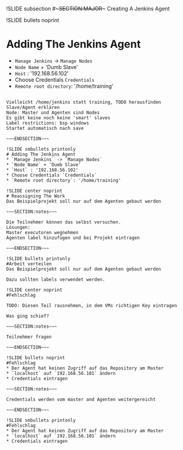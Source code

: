 !SLIDE subsection
#~~~SECTION:MAJOR~~~ Creating A Jenkins Agent

!SLIDE bullets noprint
# Adding The Jenkins Agent
* `Manage Jenkins` -> `Manage Nodes`
* `Node Name` + 'Dumb Slave'
* `Host` : '192.168.56.102'
* Choose Credentials `Credentials`
* `Remote root directory`: '/home/training'

~~~SECTION:notes~~~

Vielleicht /home/jenkins statt training, TODO herausfinden
Slave/Agent erklären
Node: Master und Agenten sind Nodes
Es gibt keine noch keine 'smart' slaves
Label restrictions: bsp windows
Startet automatisch nach save

~~~ENDSECTION~~~

!SLIDE smbullets printonly
# Adding The Jenkins Agent
* `Manage Jenkins` -> `Manage Nodes`
* `Node Name` + 'Dumb Slave'
* `Host` : '192.168.56.102'
* Choose Credentials `Credentials`
* `Remote root directory`: '/home/training'

!SLIDE center noprint
# Reassigning The Work
Das Beispielprojekt soll nur auf dem Agenten gebaut werden

~~~SECTION:notes~~~

Die Teilnehmer können das selbst versuchen.
Lösungen:
Master executoren wegnehmen
Agenten label hinzufügen und bei Projekt eintragen

~~~ENDSECTION~~~

!SLIDE bullets printonly
#Arbeit verteilen
Das Beispielprojekt soll nur auf dem Agenten gebaut werden

Dazu sollten labels verwendet werden.

!SLIDE center noprint
#Fehlschlag

TODO: Diesen Teil rausnehmen, in dem VMs richtigen Key eintragen

Was ging schief?

~~~SECTION:notes~~~

Teilnehmer fragen

~~~ENDSECTION~~~

!SLIDE bullets noprint
#Fehlschlag
* Der Agent hat keinen Zugriff auf das Repository am Master
* `localhost` auf `192.168.56.101` ändern
* Credentials eintragen

~~~SECTION:notes~~~

Credentials werden vom master and Agenten weitergereicht

~~~ENDSECTION~~~

!SLIDE smbullets printonly
#Fehlschlag
* Der Agent hat keinen Zugriff auf das Repository am Master
* `localhost` auf `192.168.56.101` ändern
* Credentials eintragen

